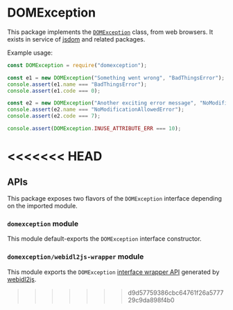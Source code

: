 # DOMException

This package implements the [`DOMException`](https://heycam.github.io/webidl/#idl-DOMException) class, from web browsers. It exists in service of [jsdom](https://github.com/tmpvar/jsdom) and related packages.

Example usage:

```js
const DOMException = require("domexception");

const e1 = new DOMException("Something went wrong", "BadThingsError");
console.assert(e1.name === "BadThingsError");
console.assert(e1.code === 0);

const e2 = new DOMException("Another exciting error message", "NoModificationAllowedError");
console.assert(e2.name === "NoModificationAllowedError");
console.assert(e2.code === 7);

console.assert(DOMException.INUSE_ATTRIBUTE_ERR === 10);
```
<<<<<<< HEAD
=======

## APIs

This package exposes two flavors of the `DOMException` interface depending on the imported module.

### `domexception` module

This module default-exports the `DOMException` interface constructor.

### `domexception/webidl2js-wrapper` module

This module exports the `DOMException` [interface wrapper API](https://github.com/jsdom/webidl2js#for-interfaces) generated by [webidl2js](https://github.com/jsdom/webidl2js).
>>>>>>> d9d57759386cbc64761f26a577729c9da898f4b0
